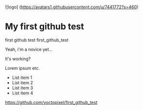 ![logo] (https://avatars1.githubusercontent.com/u/7441772?s=460)

# My first github test

first github test
first_github_test

Yeah, i'm a novice yet...

It's working?

Lorem ipsum etc.

* List item 1
* List item 2
* List item 3
* List item 4

https://github.com/yoctopixel/first_github_test

